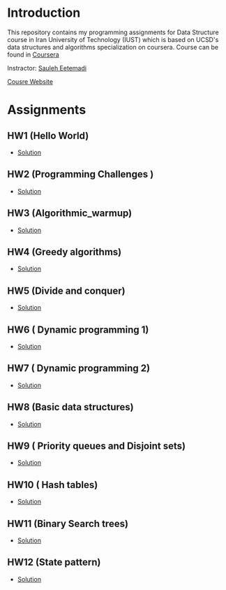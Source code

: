 # Introduction 
This repository contains my programming assignments for Data Structure course in Iran University of Technology (IUST)
which is based on UCSD's data structures and algorithms specialization on coursera.
Course can be found in [Coursera](https://www.coursera.org/specializations/data-structures-algorithms#courses)

Instractor: [Sauleh Eetemadi](http://sauleh.github.io/)

[Cousre Website](http://sauleh.github.io/ds98)

# Assignments
## HW1 (Hello World)
  + [Solution](https://github.com/zahrahosseini99/Data-Structures-Algorithms-Coursera-UCSD/tree/master/A1)
## HW2 (Programming Challenges )
  + [Solution](https://github.com/zahrahosseini99/Data-Structures-Algorithms-Coursera-UCSD/blob/master/A2/A2)
## HW3 (Algorithmic_warmup)
  + [Solution](https://github.com/zahrahosseini99/Data-Structures-Algorithms-Coursera-UCSD/blob/master/A3/A3)
## HW4 (Greedy algorithms)
  + [Solution](https://github.com/zahrahosseini99/Data-Structures-Algorithms-Coursera-UCSD/blob/master/A4/A4)
## HW5 (Divide and conquer)
  + [Solution](https://github.com/zahrahosseini99/Data-Structures-Algorithms-Coursera-UCSD/blob/master/A5/A5)
## HW6 ( Dynamic programming 1)
  + [Solution](https://github.com/zahrahosseini99/Data-Structures-Algorithms-Coursera-UCSD/blob/master/A6/A6)
## HW7 ( Dynamic programming 2)
  + [Solution](https://github.com/zahrahosseini99/Data-Structures-Algorithms-Coursera-UCSD/blob/master/A7/A7)
## HW8 (Basic data structures)
  + [Solution](https://github.com/zahrahosseini99/Data-Structures-Algorithms-Coursera-UCSD/blob/master/fb_A8/A8)
## HW9 ( Priority queues and Disjoint sets)
  + [Solution](https://github.com/zahrahosseini99/Data-Structures-Algorithms-Coursera-UCSD/blob/master/fb_A8/A9)
## HW10 ( Hash tables)
  + [Solution](https://github.com/zahrahosseini99/Data-Structures-Algorithms-Coursera-UCSD/blob/master/A10/A10)
## HW11 (Binary Search trees)
  + [Solution](https://github.com/zahrahosseini99/Data-Structures-Algorithms-Coursera-UCSD/blob/master/fb_A11/A11)
## HW12 (State pattern) 
  + [Solution](https://github.com/zahrahosseini99/Data-Structures-Algorithms-Coursera-UCSD/blob/master/fb_A12/A12)

